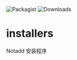 ![Packagist](https://img.shields.io/packagist/v/notadd/installers.svg) 
![Downloads](https://img.shields.io/packagist/dt/notadd/installers.svg)

# installers
Notadd 安装程序
